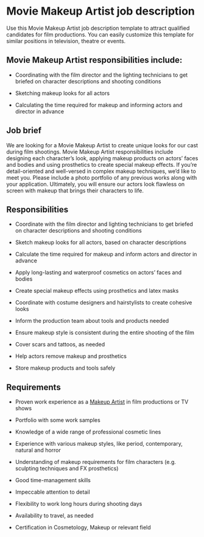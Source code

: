 # Movie Makeup Artist job description
Use this Movie Makeup Artist job description template to attract qualified candidates for film productions. You can easily customize this template for similar positions in television, theatre or events.


## Movie Makeup Artist responsibilities include:
* Coordinating with the film director and the lighting technicians to get briefed on character descriptions and shooting conditions

* Sketching makeup looks for all actors

* Calculating the time required for makeup and informing actors and director in advance


## Job brief

We are looking for a Movie Makeup Artist to create unique looks for our cast during film shootings.
Movie Makeup Artist responsibilities include designing each character’s look, applying makeup products on actors’ faces and bodies and using prosthetics to create special makeup effects. If you’re detail-oriented and well-versed in complex makeup techniques, we’d like to meet you. Please include a photo portfolio of any previous works along with your application.
Ultimately, you will ensure our actors look flawless on screen with makeup that brings their characters to life.


## Responsibilities

* Coordinate with the film director and lighting technicians to get briefed on character descriptions and shooting conditions

* Sketch makeup looks for all actors, based on character descriptions

* Calculate the time required for makeup and inform actors and director in advance

* Apply long-lasting and waterproof cosmetics on actors’ faces and bodies

* Create special makeup effects using prosthetics and latex masks

* Coordinate with costume designers and hairstylists to create cohesive looks

* Inform the production team about tools and products needed

* Ensure makeup style is consistent during the entire shooting of the film

* Cover scars and tattoos, as needed

* Help actors remove makeup and prosthetics

* Store makeup products and tools safely


## Requirements

* Proven work experience as a <a href="https://resources.workable.com/makeup-artist-job-description" target="_blank" rel="noopener">Makeup Artist</a> in film productions or TV shows

* Portfolio with some work samples

* Knowledge of a wide range of professional cosmetic lines

* Experience with various makeup styles, like period, contemporary, natural and horror

* Understanding of makeup requirements for film characters (e.g. sculpting techniques and FX prosthetics)

* Good time-management skills

* Impeccable attention to detail

* Flexibility to work long hours during shooting days

* Availability to travel, as needed

* Certification in Cosmetology, Makeup or relevant field
